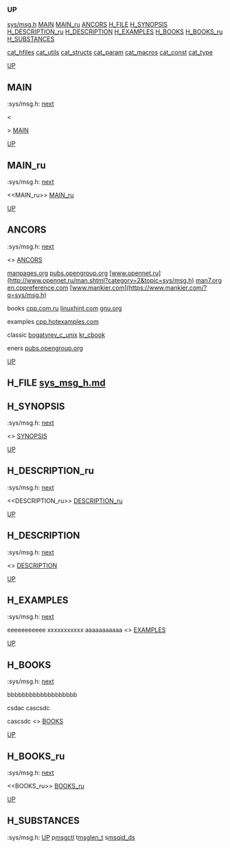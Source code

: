 ### UP
[sys/msg.h](##sys/msg.h)
[MAIN](##MAIN)
[MAIN_ru](##MAIN_ru)
[ANCORS](##ANCORS)
[H_FILE](##H_FILE)
[H_SYNOPSIS](##H_SYNOPSIS)
[H_DESCRIPTION_ru](##H_DESCRIPTION)
[H_DESCRIPTION](##H_DESCRIPTION_ru)
[H_EXAMPLES](##H_EXAMPLES)
[H_BOOKS](##H_BOOKS)
[H_BOOKS_ru](##H_BOOKS_ru)
[H_SUBSTANCES](##H_SUBSTANCES)

[cat_hfiles](../cat_hfiles.md)
[cat_utils](../cat_utils.md)
[cat_structs](../cat_structs.md)
[cat_param](../cat_params.md)
[cat_macros](../cat_macross.md)
[cat_const](../cat_consts.md)
[cat_type](../cat_types.md)

[UP](###UP)
## MAIN
:sys/msg.h:
[next](##MAIN_ru)

<<MAIN>>
[MAIN](../fills/sys_msg_h/MAIN)



[UP](###UP)
## MAIN_ru
:sys/msg.h:
[next](##ANCORS)

<<MAIN_ru>>
[MAIN_ru](../fills/sys_msg_h/MAIN_ru)



[UP](###UP)
## ANCORS 
:sys/msg.h:
[next](##H_FILE)

<<ANCORS>>
[ANCORS](${COMMUNIS_PATH}/Deploy_store/.qa/main_repo_fn/dir_cr_man_h_unix_/_cr_man_h_unix_/_tml/doc_file/ancors.tml)

[manpages.org](https://www.google.ru/search?q=sys/msg.h+site%3Ahttps%3A%2F%2Fmanpages.org)
[pubs.opengroup.org](https://www.google.com/search?q=sys/msg.h+https%3A%2F%2Fpubs.opengroup.org)
[www.opennet.ru](http://www.opennet.ru/man.shtml?category=2&topic=sys/msg.h)
[man7.org](https://www.google.ru/search?q=sys/msg.h+site%3Ahttps%3A%2F%2Fman7.org%2Flinux%2Fman-pages)
[en.cppreference.com](https://www.google.com/search?q=sys/msg.h+en.cppreference.com)
[www.mankier.com](https://www.mankier.com/?q=sys/msg.h)

books
[cpp.com.ru](https://yandex.ru/search/?text=sys/msg.h+site%3Ahttps%3A%2F%2Fcpp.com.ru)
[linuxhint.com](https://www.google.ru/search?q=sys/msg.h+site%3Ahttps%3A%2F%2Flinuxhint.com)
[gnu.org](https://www.google.ru/search?q=sys/msg.h+site%3Ahttps%3A%2F%2Fwww.gnu.org%2Fsoftware%2Flibc%2Fmanual)

examples
[cpp.hotexamples.com](https://cpp.hotexamples.com/examples/-/-/sys/msg.h/cpp-sys/msg.h-function-examples.html)

classic
[bogatyrev_c_unix](https://www.google.com/search?q=sys/msg.h+site%3Ahttps%3A%2F%2Fcpp.com.ru%2Fbogatyrev_c_unix)
[kr_cbook](https://www.google.com/search?q=sys/msg.h+site%3Ahttps%3A%2F%2Fcpp.com.ru%2Fkr_cbook)

eners
[pubs.opengroup.org](https://pubs.opengroup.org/onlinepubs/9699919799/idx/head.html)

[UP](###UP)
## H_FILE [sys_msg_h.md](sys_msg_h.md)
## H_SYNOPSIS
:sys/msg.h:
[next](##H_DESCRIPTION_ru)

<<SYNOPSIS>>
[SYNOPSIS](../fills/sys_msg_h/SYNOPSIS)


[UP](###UP)
## H_DESCRIPTION_ru
:sys/msg.h:
[next](##H_DESCRIPTION)

<<DESCRIPTION_ru>>
[DESCRIPTION_ru](../fills/sys_msg_h/DESCRIPTION_ru)


[UP](###UP)
## H_DESCRIPTION
:sys/msg.h:
[next](##H_EXAMPLES)

<<DESCRIPTION>>
[DESCRIPTION](../fills/sys_msg_h/DESCRIPTION)




[UP](###UP)
## H_EXAMPLES
:sys/msg.h:
[next](##H_BOOKS)

eeeeeeeeeee
xxxxxxxxxxx
aaaaaaaaaaa
<<EXAMPLES>>
[EXAMPLES](../fills/sys_msg_h/EXAMPLES)




[UP](###UP)
## H_BOOKS
:sys/msg.h:
[next](##H_BOOKS_ru)

bbbbbbbbbbbbbbbbbbb

csdac
cascsdc


cascsdc
<<BOOKS>>
[BOOKS](../fills/sys_msg_h/BOOKS)




[UP](###UP)
## H_BOOKS_ru
:sys/msg.h:
[next](##H_SUBSTANCES)

<<BOOKS_ru>>
[BOOKS_ru](../fills/sys_msg_h/BOOKS_ru)




[UP](###UP)
## H_SUBSTANCES
:sys/msg.h:
[UP](###UP)
p[msgctl](../utils/msgctl/msgctl.man)
t[msglen_t](../types/msglen_t/msglen_t.man)
s[msqid_ds](../structs/msqid_ds/msqid_ds.man)
